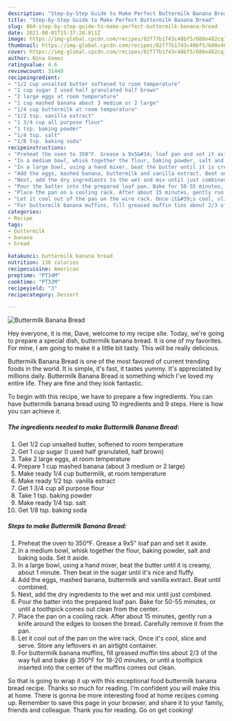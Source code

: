 ```yaml
---
description: "Step-by-Step Guide to Make Perfect Buttermilk Banana Bread"
title: "Step-by-Step Guide to Make Perfect Buttermilk Banana Bread"
slug: 864-step-by-step-guide-to-make-perfect-buttermilk-banana-bread
date: 2021-08-01T15:37:28.811Z
image: https://img-global.cpcdn.com/recipes/82f77b1743c48bf5/680x482cq70/buttermilk-banana-bread-recipe-main-photo.jpg
thumbnail: https://img-global.cpcdn.com/recipes/82f77b1743c48bf5/680x482cq70/buttermilk-banana-bread-recipe-main-photo.jpg
cover: https://img-global.cpcdn.com/recipes/82f77b1743c48bf5/680x482cq70/buttermilk-banana-bread-recipe-main-photo.jpg
author: Nina Gomez
ratingvalue: 4.6
reviewcount: 31440
recipeingredient:
- "1/2 cup unsalted butter softened to room temperature"
- "1 cup sugar I used half granulated half brown"
- "2 large eggs at room temperature"
- "1 cup mashed banana about 3 medium or 2 large"
- "1/4 cup buttermilk at room temperature"
- "1/2 tsp. vanilla extract"
- "1 3/4 cup all purpose flour"
- "1 tsp. baking powder"
- "1/4 tsp. salt"
- "1/8 tsp. baking soda"
recipeinstructions:
- "Preheat the oven to 350°F. Grease a 9x5&#34; loaf pan and set it aside."
- "In a medium bowl, whisk together the flour, baking powder, salt and baking soda. Set it aside."
- "In a large bowl, using a hand mixer, beat the butter until it is creamy, about 1 minute. Then beat in the sugar until it&#39;s nice and fluffy."
- "Add the eggs, mashed banana, buttermilk and vanilla extract. Beat until combined."
- "Next, add the dry ingredients to the wet and mix until just combined."
- "Pour the batter into the prepared loaf pan. Bake for 50-55 minutes, or until a toothpick comes out clean from the center."
- "Place the pan on a cooling rack. After about 15 minutes, gently run a knife around the edges to loosen the bread. Carefully remove it from the pan."
- "Let it cool out of the pan on the wire rack. Once it&#39;s cool, slice and serve. Store any leftovers in an airtight container."
- "For buttermilk banana muffins, fill greased muffin tins about 2/3 of the way full and bake @ 350°F for 18-20 minutes, or until a toothpick inserted into the center of the muffins comes out clean."
categories:
- Recipe
tags:
- buttermilk
- banana
- bread

katakunci: buttermilk banana bread 
nutrition: 136 calories
recipecuisine: American
preptime: "PT34M"
cooktime: "PT32M"
recipeyield: "3"
recipecategory: Dessert

---
```



![Buttermilk Banana Bread](https://img-global.cpcdn.com/recipes/82f77b1743c48bf5/680x482cq70/buttermilk-banana-bread-recipe-main-photo.jpg)

Hey everyone, it is me, Dave, welcome to my recipe site. Today, we're going to prepare a special dish, buttermilk banana bread. It is one of my favorites. For mine, I am going to make it a little bit tasty. This will be really delicious.

Buttermilk Banana Bread is one of the most favored of current trending foods in the world. It is simple, it's fast, it tastes yummy. It's appreciated by millions daily. Buttermilk Banana Bread is something which I've loved my entire life. They are fine and they look fantastic.




To begin with this recipe, we have to prepare a few ingredients. You can have buttermilk banana bread using 10 ingredients and 9 steps. Here is how you can achieve it.

<!--inarticleads1-->

##### The ingredients needed to make Buttermilk Banana Bread:

1. Get 1/2 cup unsalted butter, softened to room temperature
1. Get 1 cup sugar (I used half granulated, half brown)
1. Take 2 large eggs, at room temperature
1. Prepare 1 cup mashed banana (about 3 medium or 2 large)
1. Make ready 1/4 cup buttermilk, at room temperature
1. Make ready 1/2 tsp. vanilla extract
1. Get 1 3/4 cup all purpose flour
1. Take 1 tsp. baking powder
1. Make ready 1/4 tsp. salt
1. Get 1/8 tsp. baking soda




<!--inarticleads2-->

##### Steps to make Buttermilk Banana Bread:

1. Preheat the oven to 350°F. Grease a 9x5&#34; loaf pan and set it aside.
1. In a medium bowl, whisk together the flour, baking powder, salt and baking soda. Set it aside.
1. In a large bowl, using a hand mixer, beat the butter until it is creamy, about 1 minute. Then beat in the sugar until it&#39;s nice and fluffy.
1. Add the eggs, mashed banana, buttermilk and vanilla extract. Beat until combined.
1. Next, add the dry ingredients to the wet and mix until just combined.
1. Pour the batter into the prepared loaf pan. Bake for 50-55 minutes, or until a toothpick comes out clean from the center.
1. Place the pan on a cooling rack. After about 15 minutes, gently run a knife around the edges to loosen the bread. Carefully remove it from the pan.
1. Let it cool out of the pan on the wire rack. Once it&#39;s cool, slice and serve. Store any leftovers in an airtight container.
1. For buttermilk banana muffins, fill greased muffin tins about 2/3 of the way full and bake @ 350°F for 18-20 minutes, or until a toothpick inserted into the center of the muffins comes out clean.




So that is going to wrap it up with this exceptional food buttermilk banana bread recipe. Thanks so much for reading. I'm confident you will make this at home. There is gonna be more interesting food at home recipes coming up. Remember to save this page in your browser, and share it to your family, friends and colleague. Thank you for reading. Go on get cooking!
